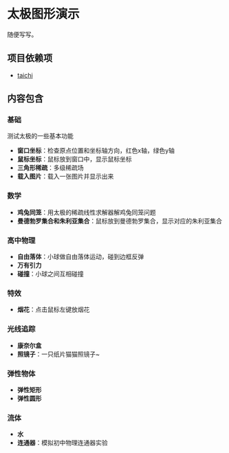 # 太极图形演示

随便写写。

## 项目依赖项
* [taichi](https://github.com/taichi-dev/taichi)

## 内容包含

### 基础

测试太极的一些基本功能

* **窗口坐标**：检查原点位置和坐标轴方向，红色x轴，绿色y轴
* **鼠标坐标**：鼠标放到窗口中，显示鼠标坐标
* **三角形稀疏**：多级稀疏场
* **载入图片**：载入一张图片并显示出来

### 数学

* **鸡兔同笼**：用太极的稀疏线性求解器解鸡兔同笼问题
* **曼德勃罗集合和朱利亚集合**：鼠标放到曼德勃罗集合，显示对应的朱利亚集合

### 高中物理

* **自由落体**：小球做自由落体运动，碰到边框反弹
* **万有引力**
* **碰撞**：小球之间互相碰撞

### 特效

* **烟花**：点击鼠标左键放烟花

### 光线追踪

* **康奈尔盒**
* **照镜子**：一只纸片猫猫照镜子~

### 弹性物体

* **弹性矩形**
* **弹性圆形**

### 流体

* **水**
* **连通器**：模拟初中物理连通器实验